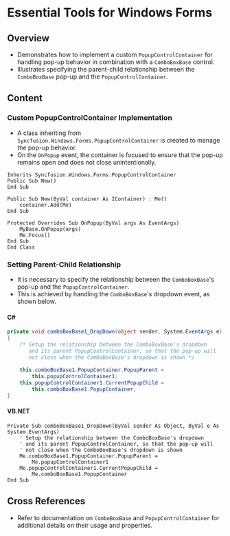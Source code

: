 <!--
source: image
domain: syncfusion-sdk
task: pdf-ocr-to-markdown
language: en (keep original; do not translate)
source_filename: page_631.jpeg
document_name: tools
page_number: 631
page_id: tools#page_631
product: Syncfusion Winforms
version: 11.4.0.26
timestamp: 2025-08-09T10:25:45Z
fidelity: lossless
-->

# Essential Tools for Windows Forms

## Overview
- Demonstrates how to implement a custom `PopupControlContainer` for handling pop-up behavior in combination with a `ComboBoxBase` control.
- Illustrates specifying the parent-child relationship between the `ComboBoxBase` pop-up and the `PopupControlContainer`.

## Content

### Custom PopupControlContainer Implementation
- A class inheriting from `Syncfusion.Windows.Forms.PopupControlContainer` is created to manage the pop-up behavior.
- On the `OnPopup` event, the container is focused to ensure that the pop-up remains open and does not close unintentionally.

```vbnet
Inherits Syncfusion.Windows.Forms.PopupControlContainer
Public Sub New()
End Sub

Public Sub New(ByVal container As IContainer) : Me()
    container.Add(Me)
End Sub

Protected Overrides Sub OnPopup(ByVal args As EventArgs)
    MyBase.OnPopup(args)
    Me.Focus()
End Sub
End Class
```

### Setting Parent-Child Relationship
- It is necessary to specify the relationship between the `ComboBoxBase`'s pop-up and the `PopupControlContainer`.
- This is achieved by handling the `ComboBoxBase`'s dropdown event, as shown below.

#### C#
```csharp
private void comboBoxBase1_DropDown(object sender, System.EventArgs e)
{
    /* Setup the relationship between the ComboBoxBase's dropdown
       and its parent PopupControlContainer, so that the pop-up will
       not close when the ComboBoxBase's dropdown is shown */
    
    this.comboBoxBase1.PopupContainer.PopupParent =
        this.popupControlContainer1;
    this.popupControlContainer1.CurrentPopupChild =
        this.comboBoxBase1.PopupContainer;
}
```

#### VB.NET
```vbnet
Private Sub comboBoxBase1_DropDown(ByVal sender As Object, ByVal e As System.EventArgs)
    ' Setup the relationship between the ComboBoxBase's dropdown
    ' and its parent PopupControlContainer, so that the pop-up will
    ' not close when the ComboBoxBase's dropdown is shown
    Me.comboBoxBase1.PopupContainer.PopupParent =
        Me.popupControlContainer1
    Me.popupControlContainer1.CurrentPopupChild =
        Me.comboBoxBase1.PopupContainer
End Sub
```

## Cross References
- Refer to documentation on `ComboBoxBase` and `PopupControlContainer` for additional details on their usage and properties.

<!-- tags: [syncfusion winforms, comboboxbase, popupcontrolcontainer] keywords: [dropdown event, parent-child relationship, focus, popup parent, pop-up behavior, custom container] -->